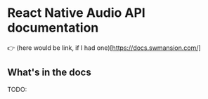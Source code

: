 # React Native Audio API documentation

👉 (here would be link, if I had one)[https://docs.swmansion.com/]

## What's in the docs

TODO:
